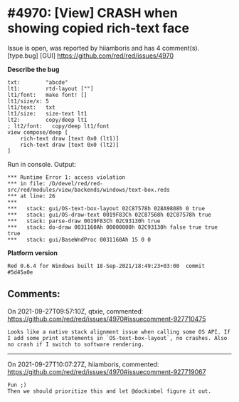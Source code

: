 
#4970: [View] CRASH when showing copied rich-text face
================================================================================
Issue is open, was reported by hiiamboris and has 4 comment(s).
[type.bug] [GUI]
<https://github.com/red/red/issues/4970>

**Describe the bug**
```
txt:        "abcde"
lt1:        rtd-layout [""]
lt1/font:   make font! []
lt1/size/x: 5
lt1/text:   txt
lt1/size:   size-text lt1
lt2:        copy/deep lt1
; lt2/font:   copy/deep lt1/font
view compose/deep [
	rich-text draw [text 0x0 (lt1)]
	rich-text draw [text 0x0 (lt2)]
]
```
Run in console.
Output:
```
*** Runtime Error 1: access violation
*** in file: /D/devel/red/red-src/red/modules/view/backends/windows/text-box.reds
*** at line: 26
***
***   stack: gui/OS-text-box-layout 02C87578h 028A9808h 0 true
***   stack: gui/OS-draw-text 0019F83Ch 02C87568h 02C87578h true
***   stack: parse-draw 0019F83Ch 02C93130h true
***   stack: do-draw 0031160Ah 00000000h 02C93130h false true true true
***   stack: gui/BaseWndProc 0031160Ah 15 0 0
```

**Platform version**
```
Red 0.6.4 for Windows built 18-Sep-2021/18:49:23+03:00  commit #5d45a0e
```



Comments:
--------------------------------------------------------------------------------

On 2021-09-27T09:57:10Z, qtxie, commented:
<https://github.com/red/red/issues/4970#issuecomment-927710475>

    Looks like a native stack alignment issue when calling some OS API. If I add some print statements in `OS-text-box-layout`, no crashes. Also no crash if I switch to software rendering.

--------------------------------------------------------------------------------

On 2021-09-27T10:07:27Z, hiiamboris, commented:
<https://github.com/red/red/issues/4970#issuecomment-927719067>

    Fun ;)
    Then we should prioritize this and let @dockimbel figure it out.

